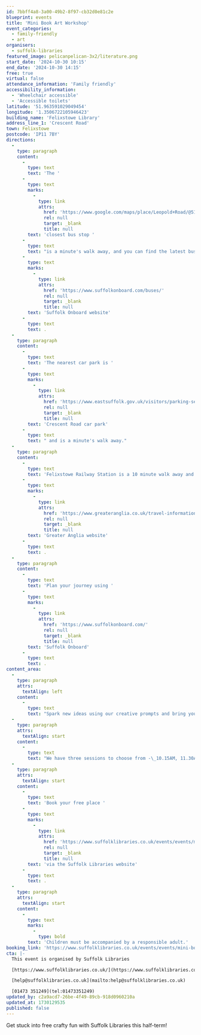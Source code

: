 ```yaml
---
id: 7bbff4a8-3a00-49b2-8f97-cb32d0e81c2e
blueprint: events
title: 'Mini Book Art Workshop'
event_categories:
  - family-friendly
  - art
organisers:
  - suffolk-libraries
featured_image: pelicanpelican-3x2/literature.png
start_date: '2024-10-30 10:15'
end_date: '2024-10-30 14:15'
free: true
virtual: false
attendance_information: 'Family friendly'
accessibility_information:
  - 'Wheelchair accessible'
  - 'Accessible toilets'
latitude: '51.963591029049454'
longitude: '1.3506722105946423'
building_name: 'Felixstowe Library'
address_line_1: 'Crescent Road'
town: Felixstowe
postcode: 'IP11 7BY'
directions:
  -
    type: paragraph
    content:
      -
        type: text
        text: 'The '
      -
        type: text
        marks:
          -
            type: link
            attrs:
              href: 'https://www.google.com/maps/place/Leopold+Road/@51.9634239,1.3477699,17z/data=!4m23!1m16!4m15!1m6!1m2!1s0x47d9777cff0cc81f:0x9f3860b27bec7c07!2sLeopold+Road,+Felixstowe+IP11+7PD!2m2!1d1.3499852!2d51.9633712!1m6!1m2!1s0x47d9777da813e84b:0x18914f6ca1566d3b!2sFelixstowe+Library,+Crescent+Rd,+Felixstowe+IP11+7BY!2m2!1d1.3506955!2d51.9634387!3e2!3m5!1s0x47d9777cff0cc81f:0x9f3860b27bec7c07!8m2!3d51.9633712!4d1.3499852!16s%2Fg%2F1q67g9s_l?entry=ttu'
              rel: null
              target: _blank
              title: null
        text: 'closest bus stop '
      -
        type: text
        text: "is a minute's walk away, and you can find the latest bus timetables on the "
      -
        type: text
        marks:
          -
            type: link
            attrs:
              href: 'https://www.suffolkonboard.com/buses/'
              rel: null
              target: _blank
              title: null
        text: 'Suffolk Onboard website'
      -
        type: text
        text: .
  -
    type: paragraph
    content:
      -
        type: text
        text: 'The nearest car park is '
      -
        type: text
        marks:
          -
            type: link
            attrs:
              href: 'https://www.eastsuffolk.gov.uk/visitors/parking-services/car-parks/'
              rel: null
              target: _blank
              title: null
        text: 'Crescent Road car park'
      -
        type: text
        text: " and is a minute's walk away."
  -
    type: paragraph
    content:
      -
        type: text
        text: 'Felixstowe Railway Station is a 10 minute walk away and can find train times on the '
      -
        type: text
        marks:
          -
            type: link
            attrs:
              href: 'https://www.greateranglia.co.uk/travel-information/station-information/flx'
              rel: null
              target: _blank
              title: null
        text: 'Greater Anglia website'
      -
        type: text
        text: .
  -
    type: paragraph
    content:
      -
        type: text
        text: 'Plan your journey using '
      -
        type: text
        marks:
          -
            type: link
            attrs:
              href: 'https://www.suffolkonboard.com/'
              rel: null
              target: _blank
              title: null
        text: 'Suffolk Onboard'
      -
        type: text
        text: .
content_area:
  -
    type: paragraph
    attrs:
      textAlign: left
    content:
      -
        type: text
        text: "Spark new ideas using our creative prompts and bring your imagination to life using mixed media drawing and collage with the freedom to create in your own way.\_Tap into your creativity and take home your very own mini book art masterpiece!\_The only thing you need to bring is your imagination..."
  -
    type: paragraph
    attrs:
      textAlign: start
    content:
      -
        type: text
        text: "We have three sessions to choose from -\_10.15AM, 11.30AM, and 1.30PM.\_Workshops last 50 minutes. Free to attend but must be booked in advance."
  -
    type: paragraph
    attrs:
      textAlign: start
    content:
      -
        type: text
        text: 'Book your free place '
      -
        type: text
        marks:
          -
            type: link
            attrs:
              href: 'https://www.suffolklibraries.co.uk/events/events/mini-book-arts-workshop'
              rel: null
              target: _blank
              title: null
        text: 'via the Suffolk Libraries website'
      -
        type: text
        text: .
  -
    type: paragraph
    attrs:
      textAlign: start
    content:
      -
        type: text
        marks:
          -
            type: bold
        text: 'Children must be accompanied by a responsible adult.'
booking_link: 'https://www.suffolklibraries.co.uk/events/events/mini-book-arts-workshop'
cta: |-
  This event is organised by Suffolk Libraries

  [https://www.suffolklibraries.co.uk/](https://www.suffolklibraries.co.uk/) 

  [help@suffolklibraries.co.uk](mailto:help@suffolklibraries.co.uk)

  [01473 351249](tel:01473351249)
updated_by: c2a9acd7-26be-4f49-89cb-918d0960210a
updated_at: 1730129535
published: false
---
```

Get stuck into free crafty fun with Suffolk Libraries this half-term!